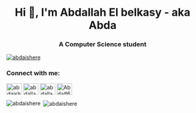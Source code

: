 <h1 align="center">Hi 👋, I'm Abdallah El belkasy - aka Abda</h1>
<h3 align="center">A Computer Science student</h3>

<p align="left"> <a href="https://twitter.com/abdaishere" target="blank"><img src="https://img.shields.io/twitter/follow/abdaishere?logo=twitter&style=for-the-badge" alt="abdaishere" /></a> </p>

<h3 align="left">Connect with me:</h3>
<p align="left">
<a href="https://twitter.com/abdaishere" target="blank"><img align="center" src="https://raw.githubusercontent.com/rahuldkjain/github-profile-readme-generator/master/src/images/icons/Social/twitter.svg" alt="abdaishere" height="30" width="40" /></a>
<a href="https://linkedin.com/in/abdallahelbelkasy" target="blank"><img align="center" src="https://raw.githubusercontent.com/rahuldkjain/github-profile-readme-generator/master/src/images/icons/Social/linked-in-alt.svg" alt="abdallahelbelkasy" height="30" width="40" /></a>
<a href="https://fb.com/abdallahe22" target="blank"><img align="center" src="https://raw.githubusercontent.com/rahuldkjain/github-profile-readme-generator/master/src/images/icons/Social/facebook.svg" alt="abdallahe22" height="30" width="40" /></a>
<a href="https://discord.gg/Abda#6422" target="blank"><img align="center" src="https://raw.githubusercontent.com/rahuldkjain/github-profile-readme-generator/master/src/images/icons/Social/discord.svg" alt="Abda#6422" height="30" width="40" /></a>
</p>

<p><img align="left" src="https://github-readme-stats.vercel.app/api/top-langs?username=abdaishere&show_icons=true&exclude_repo=Traino&theme=dark&hide_border=true&locale=en&layout=compact" alt="abdaishere" /></p>

<p>&nbsp;<img align="center" src="https://github-readme-stats.vercel.app/api?username=abdaishere&show_icons=true&theme=dark&hide_border=true&locale=en" alt="abdaishere" /></p>

<!--START_SECTION:activity-->